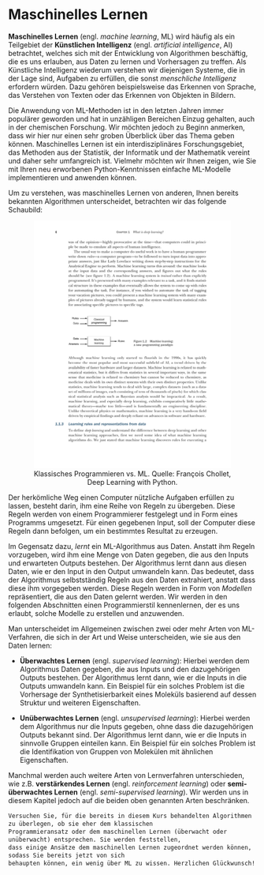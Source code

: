 # Maschinelles Lernen

**Maschinelles Lernen** (engl. *machine learning*, ML) wird häufig als ein Teilgebiet der **Künstlichen 
Intelligenz** (engl. *artificial intelligence*, AI) betrachtet, welches sich mit der Entwicklung 
von Algorithmen beschäftig, die es uns erlauben, aus Daten zu lernen und Vorhersagen zu treffen. 
Als Künstliche Intelligenz wiederum verstehen wir diejenigen Systeme, die in der Lage sind, Aufgaben 
zu erfüllen, die sonst *menschliche Intelligenz* erfordern würden. Dazu gehören beispielsweise das Erkennen 
von Sprache, das Verstehen von Texten oder das Erkennen von Objekten in Bildern. 

Die Anwendung von ML-Methoden ist in den letzten Jahren immer populärer geworden und hat in unzähligen
Bereichen Einzug gehalten, auch in der chemischen Forschung. Wir möchten jedoch zu Beginn anmerken, 
dass wir hier nur einen sehr groben Überblick über das Thema geben können. Maschinelles Lernen ist ein 
interdisziplinäres Forschungsgebiet, das Methoden aus der Statistik, der Informatik und der Mathematik 
vereint und daher sehr umfangreich ist. Vielmehr möchten wir Ihnen zeigen, wie Sie mit Ihren neu erworbenen
Python-Kenntnissen einfache ML-Modelle implementieren und anwenden können.

Um zu verstehen, was maschinelles Lernen von anderen, Ihnen bereits bekannten Algorithmen unterscheidet,
betrachten wir das folgende Schaubild:

<figure>
    <center>
    <img src="./assets/figures/05-machine_learning/ml_scheme.pdf"
         alt="Classical Algorithms vs. ML"
         width="400"\>
    <figcaption>Klassisches Programmieren vs. ML. Quelle: François Chollet, Deep Learning with Python.</figcaption>
    </center>
</figure>

Der herkömliche Weg einen Computer nützliche Aufgaben erfüllen zu lassen, besteht darin, ihm
eine Reihe von Regeln zu übergeben. Diese Regeln werden von einem Programmierer festgelegt und 
in Form eines Programms umgesetzt. Für einen gegebenen Input, soll der Computer diese Regeln dann
befolgen, um ein bestimmtes Resultat zu erzeugen.

Im Gegensatz dazu, *lernt* ein ML-Algorithmus aus Daten. Anstatt ihm Regeln vorzugeben, wird ihm
eine Menge von Daten gegeben, die aus den Inputs und erwarteten Outputs bestehen. Der Algorithmus lernt dann
aus diesen Daten, wie er den Input in den Output umwandeln kann. Das bedeutet, dass der Algorithmus
selbstständig Regeln aus den Daten extrahiert, anstatt dass diese ihm vorgegeben werden. Diese Regeln 
werden in Form von *Modellen* repräsentiert, die aus den Daten gelernt werden. Wir werden in den folgenden
Abschnitten einen Programmierstil kennenlernen, der es uns erlaubt, solche Modelle zu erstellen und anzuwenden.

Man unterscheidet im Allgemeinen zwischen zwei oder mehr Arten von ML-Verfahren, die sich in der Art und Weise
unterscheiden, wie sie aus den Daten lernen:

- **Überwachtes Lernen** (engl. *supervised learning*): Hierbei werden dem Algorithmus Daten gegeben, die aus
  Inputs und den dazugehörigen Outputs bestehen. Der Algorithmus lernt dann, wie er die Inputs in die Outputs
  umwandeln kann. Ein Beispiel für ein solches Problem ist die Vorhersage der Synthetisierbarkeit eines Moleküls
  basierend auf dessen Struktur und weiteren Eigenschaften.

- **Unüberwachtes Lernen** (engl. *unsupervised learning*): Hierbei werden dem Algorithmus nur die Inputs gegeben,
  ohne dass die dazugehörigen Outputs bekannt sind. Der Algorithmus lernt dann, wie er die Inputs in sinnvolle
  Gruppen einteilen kann. Ein Beispiel für ein solches Problem ist die Identifikation von Gruppen von Molekülen
  mit ähnlichen Eigenschaften.

Manchmal werden auch weitere Arten von Lernverfahren unterschieden, wie z.B. **verstärkendes Lernen** (engl. 
*reinforcement learning*) oder **semi-überwachtes Lernen** (engl. *semi-supervised learning*). Wir werden uns in 
diesem Kapitel jedoch auf die beiden oben genannten Arten beschränken.

```admonish tip title="Tipp"
Versuchen Sie, für die bereits in diesem Kurs behandelten Algorithmen zu überlegen, ob sie eher dem klassischen
Programmieransatz oder dem maschinellen Lernen (überwacht oder unüberwacht) entsprechen. Sie werden feststellen, 
dass einige Ansätze dem maschinellen Lernen zugeordnet werden können, sodass Sie bereits jetzt von sich
behaupten können, ein wenig über ML zu wissen. Herzlichen Glückwunsch!
```

